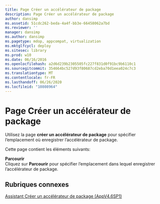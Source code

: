 ```yaml
---
title: Page Créer un accélérateur de package
description: Page Créer un accélérateur de package
author: dansimp
ms.assetid: 51cdc262-beda-4a4f-bb3e-66458062a7bd
ms.reviewer: ''
manager: dansimp
ms.author: dansimp
ms.pagetype: mdop, appcompat, virtualization
ms.mktglfcycl: deploy
ms.sitesec: library
ms.prod: w10
ms.date: 06/16/2016
ms.openlocfilehash: a2d6d239b2305505fc227f831d0f91bc9b6110c1
ms.sourcegitcommit: 354664bc527d93f80687cd2eba70d1eea024c7c3
ms.translationtype: MT
ms.contentlocale: fr-FR
ms.lasthandoff: 06/26/2020
ms.locfileid: "10808964"
---
```

# Page Créer un accélérateur de package


Utilisez la page **créer un accélérateur de package** pour spécifier l’emplacement où enregistrer l’accélérateur de package.

Cette page contient les éléments suivants:

<a href="" id="browse"></a>**Parcourir**  
Cliquez sur **Parcourir** pour spécifier l’emplacement dans lequel enregistrer l’accélérateur de package.

## Rubriques connexes


[Assistant Créer un accélérateur de package (AppV4.6SP1)](create-package-accelerator-wizard--appv-46-sp1-.md)

 

 





